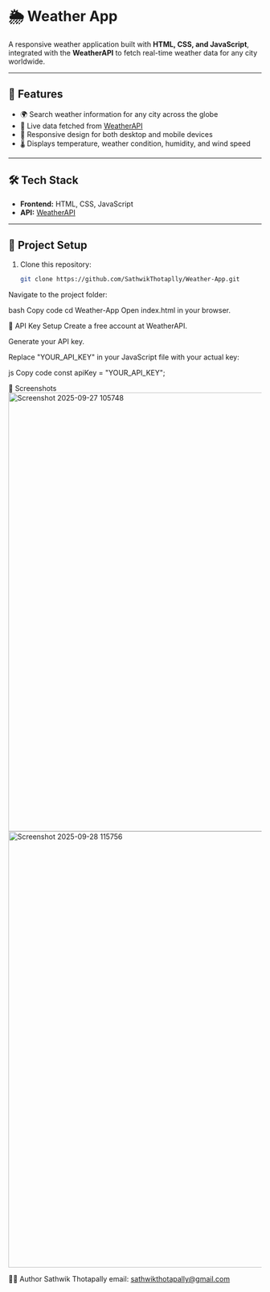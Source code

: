 # 🌦️ Weather App

A responsive weather application built with **HTML, CSS, and JavaScript**, integrated with the **WeatherAPI** to fetch real-time weather data for any city worldwide.  

---

## 🚀 Features
- 🌍 Search weather information for any city across the globe  
- 📡 Live data fetched from [WeatherAPI](https://www.weatherapi.com/)  
- 📱 Responsive design for both desktop and mobile devices  
- 🌡️ Displays temperature, weather condition, humidity, and wind speed  

---

## 🛠️ Tech Stack
- **Frontend:** HTML, CSS, JavaScript  
- **API:** [WeatherAPI](https://www.weatherapi.com/)  

---

## 📂 Project Setup
1. Clone this repository:
   ```bash
   git clone https://github.com/SathwikThotaplly/Weather-App.git
Navigate to the project folder:

bash
Copy code
cd Weather-App
Open index.html in your browser.

🔑 API Key Setup
Create a free account at WeatherAPI.

Generate your API key.

Replace "YOUR_API_KEY" in your JavaScript file with your actual key:

js
Copy code
const apiKey = "YOUR_API_KEY";

📸 Screenshots
<img width="1544" height="871" alt="Screenshot 2025-09-27 105748" src="https://github.com/user-attachments/assets/653e0492-36f1-4d8a-b561-6d8c8a194622" />
<img width="1859" height="866" alt="Screenshot 2025-09-28 115756" src="https://github.com/user-attachments/assets/a898b908-cd7e-462a-beb6-58280799fd5d" />



👨‍💻 Author
Sathwik Thotapally
email: sathwikthotapally@gmail.com
